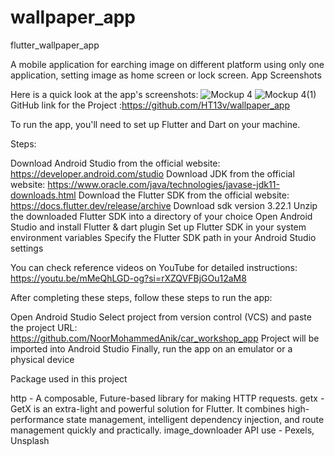# wallpaper_app
 
flutter_wallpaper_app

A mobile application for earching image on different platform using only one application, setting image as home screen or lock screen. App Screenshots

Here is a quick look at the app's screenshots: 
![Mockup 4](https://github.com/user-attachments/assets/1af741ef-336e-4a01-bb09-72dcaeaa27b6)
![Mockup 4(1)](https://github.com/user-attachments/assets/86276729-8afc-4dc4-9fcd-c19d78c4ea2e)
GitHub link for the Project :https://github.com/HT13v/wallpaper_app

To run the app, you'll need to set up Flutter and Dart on your machine.

Steps:

Download Android Studio from the official website: https://developer.android.com/studio
Download JDK from the official website: https://www.oracle.com/java/technologies/javase-jdk11-downloads.html
Download the Flutter SDK from the official website: https://docs.flutter.dev/release/archive
Download sdk version 3.22.1
Unzip the downloaded Flutter SDK into a directory of your choice
Open Android Studio and install Flutter & dart plugin
Set up Flutter SDK in your system environment variables
Specify the Flutter SDK path in your Android Studio settings

You can check reference videos on YouTube for detailed instructions: https://youtu.be/mMeQhLGD-og?si=rXZQVFBjGOu12aM8

After completing these steps, follow these steps to run the app:

Open Android Studio
Select project from version control (VCS) and paste the project URL: https://github.com/NoorMohammedAnik/car_workshop_app
Project will be imported into Android Studio
Finally, run the app on an emulator or a physical device

Package used in this project

http - A composable, Future-based library for making HTTP requests.
getx - GetX is an extra-light and powerful solution for Flutter. It combines high-performance state management, intelligent dependency injection, and route management quickly and practically.
image_downloader
API use - Pexels, Unsplash

